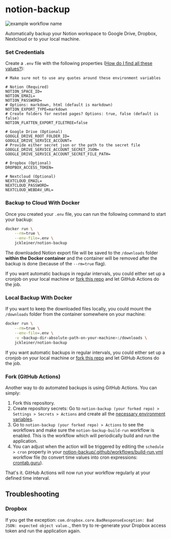 # notion-backup

![example workflow name](https://github.com/jckleiner/notion-backup/workflows/notion-backup-build-run/badge.svg?branch=master)

Automatically backup your Notion workspace to Google Drive, Dropbox, Nextcloud or to your local machine.

### Set Credentials

Create a `.env` file with the following properties ([How do I find all these values?](./documentation/setup.md)):

    # Make sure not to use any quotes around these environment variables
    
    # Notion (Required)
    NOTION_SPACE_ID=
    NOTION_EMAIL=
    NOTION_PASSWORD=
    # Options: markdown, html (default is markdown)
    NOTION_EXPORT_TYPE=markdown
    # Create folders for nested pages? Options: true, false (default is false)
    NOTION_FLATTEN_EXPORT_FILETREE=false

    # Google Drive (Optional)
    GOOGLE_DRIVE_ROOT_FOLDER_ID=
    GOOGLE_DRIVE_SERVICE_ACCOUNT=
    # Provide either secret json or the path to the secret file
    GOOGLE_DRIVE_SERVICE_ACCOUNT_SECRET_JSON=
    GOOGLE_DRIVE_SERVICE_ACCOUNT_SECRET_FILE_PATH=

    # Dropbox (Optional)
    DROPBOX_ACCESS_TOKEN=

    # Nextcloud (Optional)
    NEXTCLOUD_EMAIL=
    NEXTCLOUD_PASSWORD=
    NEXTCLOUD_WEBDAV_URL=

### Backup to Cloud With Docker

Once you created your `.env` file, you can run the following command to start your backup:

```bash
docker run \
    --rm=true \
    --env-file=.env \
    jckleiner/notion-backup
```

The downloaded Notion export file will be saved to the `/downloads` folder **within the Docker container** and the container
will be removed after the backup is done (because of the `--rm=true` flag).

If you want automatic backups in regular intervals, you could either set up a cronjob on your local machine or
[fork this repo](#fork-github-actions) and let GitHub Actions do the job.

### Local Backup With Docker

If you want to keep the downloaded files locally, you could mount the `/downloads` folder from the container somewhere
on your machine:

```bash
docker run \
    --rm=true \
    --env-file=.env \
    -v <backup-dir-absolute-path-on-your-machine>:/downloads \
    jckleiner/notion-backup
```

If you want automatic backups in regular intervals, you could either set up a cronjob on your local machine or 
[fork this repo](#fork-github-actions) and let GitHub Actions do the job.

### Fork (GitHub Actions)

Another way to do automated backups is using GitHub Actions. You can simply:

1. Fork this repository.
2. Create repository secrets: Go to `notion-backup (your forked repo) > Settings > Secrets > Actions` and create all
   the [necessary environment variables](#set-credentials).
3. Go to `notion-backup (your forked repo) > Actions` to see the workflows and make sure the 
   `notion-backup-build-run` workflow is enabled. This is the workflow which will periodically build and run the 
   application.
4. You can adjust when the action will be triggered by editing the `schedule > cron` property in your 
   [notion-backup/.github/workflows/build-run.yml](.github/workflows/build-run.yml)
   workflow file (to convert time values into cron expressions: [crontab.guru](https://crontab.guru/)).

That's it. GitHub Actions will now run your workflow regularly at your defined time interval.

## Troubleshooting

### Dropbox

If you get the exception: `com.dropbox.core.BadResponseException: Bad JSON: expected object value.`, then try to
re-generate your Dropbox access token and run the application again.
